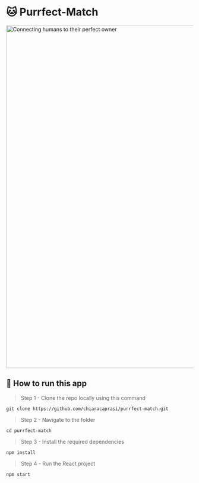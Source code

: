 # 🐱 Purrfect-Match 
<img width="924" alt="Connecting humans to their perfect owner" src="https://user-images.githubusercontent.com/91517809/188571304-3a83c922-60a1-41e4-aa0a-f2031beb5945.png">

## 🐾 How to run this app

> Step 1 - Clone the repo locally using this command 
```
git clone https://github.com/chiaracaprasi/purrfect-match.git
```
> Step 2 - Navigate to the folder 
```
cd purrfect-match
```
> Step 3 - Install the required dependencies
```
npm install
```

> Step 4 - Run the React project
```
npm start
```


